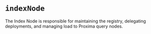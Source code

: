 # `indexNode`

The  Index Node is responsible for maintaining the registry, delegating deployments, and managing load to Proxima query nodes.
